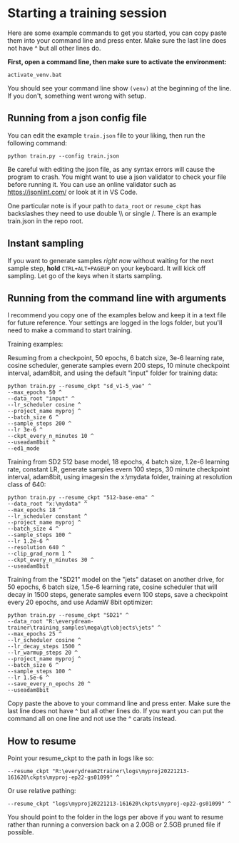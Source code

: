 # Starting a training session

Here are some example commands to get you started, you can copy paste them into your command line and press enter. 
Make sure the last line does not have ^ but all other lines do.


**First, open a command line, then make sure to activate the environment:**

    activate_venv.bat

You should see your command line show ```(venv)``` at the beginning of the line.  If you don't, something went wrong with setup.

## Running from a json config file

You can edit the example `train.json` file to your liking, then run the following command:

    python train.py --config train.json

Be careful with editing the json file, as any syntax errors will cause the program to crash.  You might want to use a json validator to check your file before running it.  You can use an online validator such as https://jsonlint.com/ or look at it in VS Code.

One particular note is if your path to `data_root` or `resume_ckpt` has backslashes they need to use double \\\ or single /.  There is an example train.json in the repo root.

## Instant sampling

If you want to generate samples *right now* without waiting for the next sample step, **hold** `CTRL+ALT+PAGEUP` on your keyboard.  It will kick off sampling.  Let go of the keys when it starts sampling.

## Running from the command line with arguments

I recommend you copy one of the examples below and keep it in a text file for future reference.  Your settings are logged in the logs folder, but you'll need to make a command to start training.  

Training examples:

Resuming from a checkpoint, 50 epochs, 6 batch size, 3e-6 learning rate, cosine scheduler, generate samples evern 200 steps, 10 minute checkpoint interval, adam8bit, and using the default "input" folder for training data:

    python train.py --resume_ckpt "sd_v1-5_vae" ^
    --max_epochs 50 ^
    --data_root "input" ^
    --lr_scheduler cosine ^
    --project_name myproj ^
    --batch_size 6 ^
    --sample_steps 200 ^
    --lr 3e-6 ^
    --ckpt_every_n_minutes 10 ^
    --useadam8bit ^
    --ed1_mode

Training from SD2 512 base model, 18 epochs, 4 batch size, 1.2e-6 learning rate, constant LR, generate samples evern 100 steps, 30 minute checkpoint interval, adam8bit, using imagesin the x:\mydata folder, training at resolution class of 640:

    python train.py --resume_ckpt "512-base-ema" ^
    --data_root "x:\mydata" ^
    --max_epochs 18 ^
    --lr_scheduler constant ^
    --project_name myproj ^
    --batch_size 4 ^
    --sample_steps 100 ^
    --lr 1.2e-6 ^
    --resolution 640 ^
    --clip_grad_norm 1 ^
    --ckpt_every_n_minutes 30 ^
    --useadam8bit

Training from the "SD21" model on the "jets" dataset on another drive, for 50 epochs, 6 batch size, 1.5e-6 learning rate, cosine scheduler that will decay in 1500 steps, generate samples evern 100 steps, save a checkpoint every 20 epochs, and use AdamW 8bit optimizer:

    python train.py --resume_ckpt "SD21" ^
    --data_root "R:\everydream-trainer\training_samples\mega\gt\objects\jets" ^
    --max_epochs 25 ^
    --lr_scheduler cosine ^
    --lr_decay_steps 1500 ^
    --lr_warmup_steps 20 ^
    --project_name myproj ^
    --batch_size 6 ^
    --sample_steps 100 ^
    --lr 1.5e-6 ^
    --save_every_n_epochs 20 ^
    --useadam8bit 

Copy paste the above to your command line and press enter.
Make sure the last line does not have ^ but all other lines do.  If you want you can put the command all on one line and not use the ^ carats instead.

## How to resume

Point your resume_ckpt to the path in logs like so:

```--resume_ckpt "R:\everydream2trainer\logs\myproj20221213-161620\ckpts\myproj-ep22-gs01099" ^```

Or use relative pathing:

```--resume_ckpt "logs\myproj20221213-161620\ckpts\myproj-ep22-gs01099" ^```

You should point to the folder in the logs per above if you want to resume rather than running a conversion back on a 2.0GB or 2.5GB pruned file if possible. 
